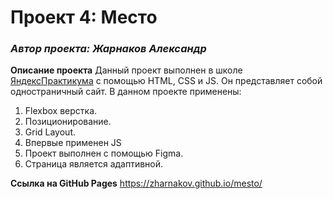 # Проект 4: Место

### *Автор проекта: Жарнаков Александр*

**Описание проекта**
Данный проект выполнен в школе [ЯндексПрактикума](https://praktikum.yandex.ru/profile/web/) c помощью HTML, CSS и JS.
Он представляет собой одностраничный сайт.
В данном проекте применены:
1. Flexbox верстка.
2. Позиционирование.
3. Grid Layout.
4. Впервые применен JS
4. Проект выполнен с помощью Figma.
5. Страница является адаптивной.

**Ссылка на GitHub Pages**
https://zharnakov.github.io/mesto/

